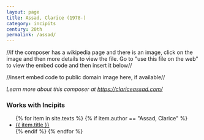 ```yaml
---
layout: page
title: Assad, Clarice (1978-)
category: incipits
century: 20th 
permalink: /assad/
---
```

//if the composer has a wikipedia page and there is an image, click on the image and then more details to view the file. Go to "use this file on the web" to view the embed code and then insert it below//

//insert embed code to public domain image here, if available//

*Learn more about this composer at <a href="https://clariceassad.com/" target="_blank">https://clariceassad.com/</a>*
<br/>

### Works with Incipits
<ul class="texts">
    {% for item in site.texts %}
      {% if item.author == "Assad, Clarice" %}
          <li class="text-title">
          <a href="{{ site.baseurl }}{{ item.url }}">
        {{ item.title }}
              </a>
    </li>
      {% endif %}
    {% endfor %}
</ul>